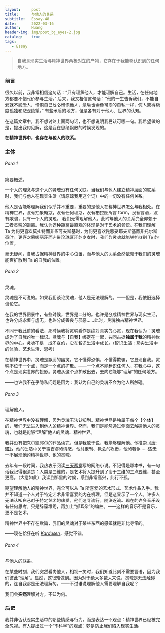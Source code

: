 ```yaml
---
layout:     post
title:      与他人的关系
subtitle:   Essay-48
date:       2022-03-16
author:     Huang
header-img: img/post_bg_eyes-2.jpg
catalog:    true
tags:
   - Essay
---
```


> 自我是现实生活与精神世界两极对立的产物，它存在于我能够认识到的任何地方。

### 前言

很久以前，我非常相信这句话：“只有理解他人，才能理解自己。生活，在任何地方都要不惜代价参与生活。” 后来，我又相信这句话：“他的一生告诉我们，不能自爱就不能爱人，憎恨自己也必憎恨他人，最后也会像可恶的自私一样，使人变得极度孤独和悲观绝望。” 有些矛盾的地方，但是各有对于他人、世界的认知。

在这篇文章中，我不想讨论上面两句话，也不想说明我更认可哪一句。我希望做的是，提出我的见解，这是我在思绪飘散的时候发现的。

**在精神世界中，也存在与他人的联系。**

### 主体

###### Para 1

简要概述。

一个人的理念与这个人的灵魂没有任何关联。当我们与他人建立精神层面的联系时，我们与他人在现实生活（请原谅我用这个词）中的一切没有任何关系。

他人是否能够理解我们似乎并不重要，重要的是他人在精神世界怎么与我相处。在精神世界，没有抽象概念，没有任何理念，没有柏拉图所言 form，没有言语，没有欺骗，只有一个人的灵魂。 我们无需理解他人，此时与他人的关系完全仰赖于二者灵魂的距离。我认为这种距离最直观的体现是对于艺术的领悟。在我们理解 Ta 为何更喜欢莫扎特而非柴可夫斯基时，为何更喜欢陀思妥耶夫斯基而非托尔斯泰时，更喜欢蒙娜丽莎而非带珍珠耳环的少女时，我们的灵魂就能够扩散到 Ta 的位置。 

毫无疑问，自我占据精神世界的中心位置，而与他人的关系全然依赖于我们的灵魂能否扩散到 Ta 的自我的位置。 

###### Para 2

灵魂。

灵魂是不可说的。如果我们谈论灵魂，他人是无法理解的。——但是，我依旧选择谈论它。

在我的世界图景中，有些时候，世界是二分的。也许是分成精神世界与现实生活，也许分成永恒与虚无，也许分成善良与邪恶……此时，灵魂独占精神世界。

不同于我此前的看法，那时候我将灵魂看作是绝对真实的心灵，现在我认为：灵魂成为了自我的唯一标识。灵魂与【自我】绑定在一起，共同占据**独属于我**的精神世界的中心。灵魂不是一成不变的，它在智识生活中成长。（智识生活：现实生活中的体验、艺术生活、思考）

在精神世界中，灵魂是飘荡的幽灵。它不懂得恐惧，不懂得欺骗，它显现自我。灵魂不位于一个点，而是一个点的扩散。——一个点不能标识任何人，在我心中，这个点是现实世界的投影。灵魂从这个点扩散出去，去向它能够“理解”的任何地方。

——也许我不在乎隐私问题是因为：我认为自己的灵魂不会为他人所触碰。

###### Para 3

理解他人。

在精神世界中没有理解，因为灵魂无法认知到。精神世界是独属于每个【个体】的，我们无法进入到他人的精神世界。然而，我们是能够通过侧面去触碰他人的灵魂，也就是能够“理解”他人的灵魂、精神世界。

我并没有把克尔凯郭尔的作品读完，但是我敢于说，我能够理解他。他推崇[《唐·璜》](https://en.wikipedia.org/wiki/Don_Giovanni)，他的生活中关于雷吉娜的情感，他对报刊、教会的攻击，他的著作……这无一不展现他的精神世界、他的灵魂。

去年有一段时间，我热衷于阅读[三天两觉](https://my.qidian.com/author/1389462/)写的网络小说。不记得是哪本书，有一句话我记得很清楚：人类是三维的，是艺术将人提升到了高于三维的三点五维，甚至更高。（大意如此）我读到那里的时候，感到非常高兴，此行不孤。

期望理解他人的精神世界，完全可以从 Ta 所喜爱的艺术形式、艺术作品入手。我并不知道一个人对于特定艺术非常喜爱的内在机理，但是这显示了一个人。许多人无法认知自己对于特定艺术的热爱，他们追寻流行，随波逐流。现在的许多音乐没有任何思考，只是辞藻堆砌，再加上“抓耳朵”的编曲。——这样的音乐不是音乐，更不是艺术。

精神世界中不存在欺骗，我们的灵魂对于某些东西的感知就是非比寻常的。

——现在恰好在听 [*Kardusen*](https://c.y.qq.com/base/fcgi-bin/u?__=10Hpp4o)，感觉不错。

###### Para 4

与他人的联系。

在某些时刻，我们突然看向他人，相视一笑时，我们知道此刻不需要言语，因为我们彼此“理解”。显然，这很难做到。因为对于绝大多数人来说，灵魂是无法触碰的，连自我都是无法理解的。——不过谁说理解他人需要理解自我呢？

我们会**突然**理解对方，不知为何。

### 后记

我并非否认现实生活中的那些情感与行为，而是表达一个观点：精神世界已经被完全忽视。有人提出过一个“不科学”的观点：梦是防止我们陷入现实生活。
